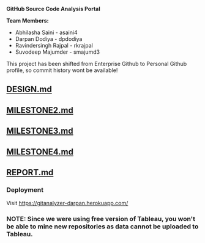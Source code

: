 **GitHub Source Code Analysis Portal**

**Team Members:**
 - Abhilasha Saini - asaini4
 - Darpan Dodiya - dpdodiya
 - Ravindersingh Rajpal - rkrajpal
 - Suvodeep Majumder - smajumd3

This project has been shifted from Enterprise Github to Personal Github profile, so commit history wont be available!

## [DESIGN.md](DESIGN.md)

## [MILESTONE2.md](MILESTONE2.md)

## [MILESTONE3.md](MILESTONE3.md)

## [MILESTONE4.md](MILESTONE4.md)

## [REPORT.md](REPORT.md)

### Deployment
Visit https://gitanalyzer-darpan.herokuapp.com/


### NOTE: Since we were using free version of Tableau, you won't be able to mine new repositories as data cannot be uploaded to Tableau.
